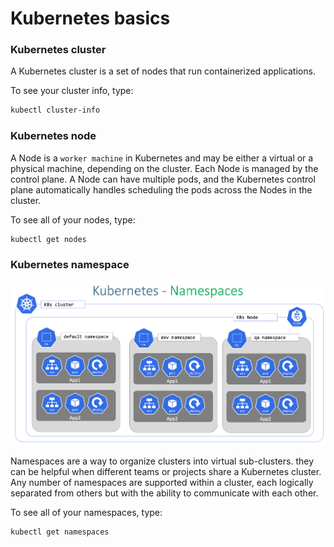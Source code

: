 # Kubernetes basics

### Kubernetes cluster
A Kubernetes cluster is a set of nodes that run containerized applications. 

To see your cluster info, type:
```bash
kubectl cluster-info
```

### Kubernetes node
A Node is a `worker machine` in Kubernetes and may be either a virtual or a physical machine, depending on the cluster. Each Node is managed by the control plane. A Node can have multiple pods, and the Kubernetes control plane automatically handles scheduling the pods across the Nodes in the cluster.

To see all of your nodes, type:
```bash
kubectl get nodes
```

### Kubernetes namespace
![Alt text](image.png)

Namespaces are a way to organize clusters into virtual sub-clusters. they can be helpful when different teams or projects share a Kubernetes cluster. Any number of namespaces are supported within a cluster, each logically separated from others but with the ability to communicate with each other.

To see all of your namespaces, type:
```bash
kubectl get namespaces
```